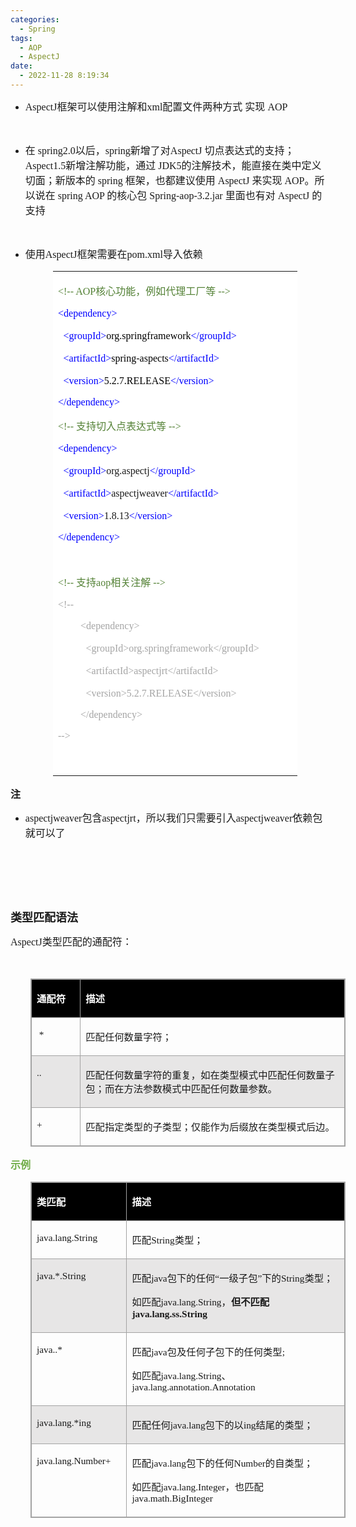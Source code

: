 ```yaml
---
categories:
  - Spring
tags:
  - AOP
  - AspectJ
date:
  - 2022-11-28 8:19:34
---
```


<ul style="list-style-type:disc">
    <li><span style="font-size:12.0pt"><span style="font-family:&quot;Comic Sans MS&quot;">AspectJ</span></span><span
            style="font-size:12.0pt"><span
                style="font-family:&quot;Microsoft YaHei UI&quot;">框架可以使用注解和</span></span><span
            style="font-size:12.0pt"><span style="font-family:&quot;Comic Sans MS&quot;">xml</span></span><span
            style="font-size:12.0pt"><span style="font-family:&quot;Microsoft YaHei UI&quot;">配置文件两种方式
                实现</span></span><span style="font-size:12.0pt"><span style="font-family:&quot;Comic Sans MS&quot;">
                AOP</span></span></li>
</ul>
<p><span style="font-size:12.0pt"><span style="font-family:&quot;Comic Sans MS&quot;">&nbsp;</span></span></p>
<ul style="list-style-type:disc">
    <li><span style="font-size:12.0pt"><span style="font-family:&quot;Microsoft YaHei UI&quot;">在</span></span><span
            style="font-size:12.0pt"><span style="font-family:&quot;Comic Sans MS&quot;"> spring2.0</span></span><span
            style="font-size:12.0pt"><span style="font-family:&quot;Microsoft YaHei UI&quot;">以后，</span></span><span
            style="font-size:12.0pt"><span style="font-family:&quot;Comic Sans MS&quot;">spring</span></span><span
            style="font-size:12.0pt"><span style="font-family:&quot;Microsoft YaHei UI&quot;">新增了对</span></span><span
            style="font-size:12.0pt"><span style="font-family:&quot;Comic Sans MS&quot;">AspectJ </span></span><span
            style="font-size:12.0pt"><span
                style="font-family:&quot;Microsoft YaHei UI&quot;">切点表达式的支持；</span></span><span
            style="font-size:12.0pt"><span style="font-family:&quot;Comic Sans MS&quot;">Aspect1.5</span></span><span
            style="font-size:12.0pt"><span
                style="font-family:&quot;Microsoft YaHei UI&quot;">新增注解功能，通过</span></span><span
            style="font-size:12.0pt"><span style="font-family:&quot;Comic Sans MS&quot;"> JDK5</span></span><span
            style="font-size:12.0pt"><span
                style="font-family:&quot;Microsoft YaHei UI&quot;">的注解技术，能直接在类中定义切面；新版本的</span></span><span
            style="font-size:12.0pt"><span style="font-family:&quot;Comic Sans MS&quot;"> spring </span></span><span
            style="font-size:12.0pt"><span
                style="font-family:&quot;Microsoft YaHei UI&quot;">框架，也都建议使用</span></span><span
            style="font-size:12.0pt"><span style="font-family:&quot;Comic Sans MS&quot;"> AspectJ </span></span><span
            style="font-size:12.0pt"><span style="font-family:&quot;Microsoft YaHei UI&quot;">来实现</span></span><span
            style="font-size:12.0pt"><span style="font-family:&quot;Comic Sans MS&quot;"> AOP</span></span><span
            style="font-size:12.0pt"><span style="font-family:&quot;Microsoft YaHei UI&quot;">。所以说在</span></span><span
            style="font-size:12.0pt"><span style="font-family:&quot;Comic Sans MS&quot;"> spring AOP </span></span><span
            style="font-size:12.0pt"><span style="font-family:&quot;Microsoft YaHei UI&quot;">的核心包</span></span><span
            style="font-size:12.0pt"><span style="font-family:&quot;Comic Sans MS&quot;"> Spring-aop-3.2.jar
            </span></span><span style="font-size:12.0pt"><span
                style="font-family:&quot;Microsoft YaHei UI&quot;">里面也有对</span></span><span
            style="font-size:12.0pt"><span style="font-family:&quot;Comic Sans MS&quot;"> AspectJ </span></span><span
            style="font-size:12.0pt"><span style="font-family:&quot;Microsoft YaHei UI&quot;">的支持</span></span></li>
</ul>
<p><span style="font-size:12.0pt"><span style="font-family:&quot;Comic Sans MS&quot;">&nbsp;</span></span></p>
<ul style="list-style-type:disc">
    <li><span style="font-size:12.0pt"><span style="font-family:&quot;Microsoft YaHei UI&quot;">使用</span></span><span
            style="font-size:12.0pt"><span style="font-family:&quot;Comic Sans MS&quot;">AspectJ</span></span><span
            style="font-size:12.0pt"><span style="font-family:&quot;Microsoft YaHei UI&quot;">框架需要在</span></span><span
            style="font-size:12.0pt"><span style="font-family:&quot;Comic Sans MS&quot;">pom.xml</span></span><span
            style="font-size:12.0pt"><span style="font-family:&quot;Microsoft YaHei UI&quot;">导入依赖</span></span></li>
</ul>
<table summary="" cellspacing="0"
    style="border-collapse:collapse; border-color:#a3a3a3; border-style:solid; border-width:0px; margin-left:68px"
    class=" cke_show_border">
    <tbody>
        <tr>
            <td
                style="background-color:white; border-bottom:0px; border-left:0px; border-right:0px; border-top:0px; vertical-align:top; width:3.9013in">
                <p><span style="font-size:12.0pt"><span style="color:#538135"><span
                                style="font-family:&quot;Comic Sans MS&quot;">&lt;!-- </span><span
                                style="font-family:&quot;Comic Sans MS&quot;">AOP</span><span
                                style="font-family:&quot;Microsoft YaHei UI&quot;">核心功能，例如代理工厂等</span><span
                                style="font-family:&quot;Comic Sans MS&quot;"> --&gt;</span></span></span></p>
                <p><span style="font-size:12.0pt"><span style="font-family:&quot;Comic Sans MS&quot;"><span
                                style="color:blue">&lt;dependency&gt;</span></span></span></p>
                <p><span style="font-size:12.0pt">&nbsp;&nbsp;<span style="font-family:&quot;Comic Sans MS&quot;"><span
                                style="color:blue">&lt;groupId&gt;</span></span><span
                            style="font-family:&quot;Comic Sans MS&quot;"><span
                                style="color:black">org.springframework</span></span><span
                            style="font-family:&quot;Comic Sans MS&quot;"><span
                                style="color:blue">&lt;/groupId&gt;</span></span></span></p>
                <p><span style="font-size:12.0pt">&nbsp;&nbsp;<span style="font-family:&quot;Comic Sans MS&quot;"><span
                                style="color:blue">&lt;artifactId&gt;</span></span><span
                            style="font-family:&quot;Comic Sans MS&quot;"><span
                                style="color:black">spring-aspects</span></span><span
                            style="font-family:&quot;Comic Sans MS&quot;"><span
                                style="color:blue">&lt;/artifactId&gt;</span></span></span></p>
                <p><span style="font-size:12.0pt">&nbsp;&nbsp;<span style="font-family:&quot;Comic Sans MS&quot;"><span
                                style="color:blue">&lt;version&gt;</span></span><span
                            style="font-family:&quot;Comic Sans MS&quot;"><span
                                style="color:black">5.2.7.RELEASE</span></span><span
                            style="font-family:&quot;Comic Sans MS&quot;"><span
                                style="color:blue">&lt;/version&gt;</span></span></span></p>
                <p><span style="font-size:12.0pt"><span style="font-family:&quot;Comic Sans MS&quot;"><span
                                style="color:blue">&lt;/dependency&gt;</span></span></span></p>
                <p><span style="font-size:12.0pt"><span style="color:#538135"><span
                                style="font-family:&quot;Comic Sans MS&quot;">&lt;!-- </span><span
                                style="font-family:&quot;Microsoft YaHei UI&quot;">支持切入点表达式等</span><span
                                style="font-family:&quot;Comic Sans MS&quot;"> --&gt;</span></span></span></p>
                <p><span style="font-size:12.0pt"><span style="font-family:&quot;Comic Sans MS&quot;"><span
                                style="color:blue">&lt;dependency&gt;</span></span></span></p>
                <p><span style="font-size:12.0pt">&nbsp;&nbsp;<span style="font-family:&quot;Comic Sans MS&quot;"><span
                                style="color:blue">&lt;groupId&gt;</span></span><span
                            style="font-family:&quot;Comic Sans MS&quot;">org.aspectj</span><span
                            style="font-family:&quot;Comic Sans MS&quot;"><span
                                style="color:blue">&lt;/groupId&gt;</span></span></span></p>
                <p><span style="font-size:12.0pt">&nbsp;&nbsp;<span style="font-family:&quot;Comic Sans MS&quot;"><span
                                style="color:blue">&lt;artifactId&gt;</span></span><span
                            style="font-family:&quot;Comic Sans MS&quot;">aspectjweaver</span><span
                            style="font-family:&quot;Comic Sans MS&quot;"><span
                                style="color:blue">&lt;/artifactId&gt;</span></span></span></p>
                <p><span style="font-size:12.0pt">&nbsp;&nbsp;<span style="font-family:&quot;Comic Sans MS&quot;"><span
                                style="color:blue">&lt;version&gt;</span></span><span
                            style="font-family:&quot;Comic Sans MS&quot;">1.8.13</span><span
                            style="font-family:&quot;Comic Sans MS&quot;"><span
                                style="color:blue">&lt;/version&gt;</span></span></span></p>
                <p><span style="font-size:12.0pt"><span style="font-family:&quot;Comic Sans MS&quot;"><span
                                style="color:blue">&lt;/dependency&gt;</span></span></span></p>
                <p><span style="font-size:12.0pt"><span style="font-family:&quot;Comic Sans MS&quot;"><span
                                style="color:blue">&nbsp;</span></span></span></p>
                <p><span style="font-size:12.0pt"><span style="color:#538135"><span
                                style="font-family:&quot;Comic Sans MS&quot;">&lt;!-- </span><span
                                style="font-family:&quot;Microsoft YaHei UI&quot;">支持</span><span
                                style="font-family:&quot;Comic Sans MS&quot;">aop</span><span
                                style="font-family:&quot;Microsoft YaHei UI&quot;">相关注解</span><span
                                style="font-family:&quot;Comic Sans MS&quot;"> --&gt;</span></span></span></p>
                <p><span style="font-size:12.0pt"><span style="font-family:&quot;Comic Sans MS&quot;"><span
                                style="color:#a5a5a5">&lt;!--</span></span></span></p>
                <p style="margin-left:36px"><span style="font-size:12.0pt"><span
                            style="font-family:&quot;Comic Sans MS&quot;"><span
                                style="color:#a5a5a5">&lt;dependency&gt;</span></span></span></p>
                <p style="margin-left:36px"><span style="font-size:12.0pt"><span style="color:#a5a5a5">&nbsp;&nbsp;<span
                                style="font-family:&quot;Comic Sans MS&quot;">&lt;groupId&gt;org.springframework&lt;/groupId&gt;</span></span></span>
                </p>
                <p style="margin-left:36px"><span style="font-size:12.0pt"><span style="color:#a5a5a5">&nbsp;&nbsp;<span
                                style="font-family:&quot;Comic Sans MS&quot;">&lt;artifactId&gt;aspectjrt&lt;/artifactId&gt;</span></span></span>
                </p>
                <p style="margin-left:36px"><span style="font-size:12.0pt"><span style="color:#a5a5a5">&nbsp;&nbsp;<span
                                style="font-family:&quot;Comic Sans MS&quot;">&lt;version&gt;5.2.7.RELEASE&lt;/version&gt;</span></span></span>
                </p>
                <p style="margin-left:36px"><span style="font-size:12.0pt"><span
                            style="font-family:&quot;Comic Sans MS&quot;"><span
                                style="color:#a5a5a5">&lt;/dependency&gt;</span></span></span></p>
                <p><span style="font-size:12.0pt"><span style="font-family:&quot;Comic Sans MS&quot;"><span
                                style="color:#a5a5a5">--&gt;</span></span></span></p>
                <p><span style="font-size:12.0pt"><span style="font-family:&quot;Comic Sans MS&quot;"><span
                                style="color:blue">&nbsp;</span></span></span></p>
            </td>
        </tr>
    </tbody>
</table>
<p><span style="font-size:12.0pt"><span
            style="font-family:&quot;Microsoft YaHei UI&quot;"><strong>注</strong></span></span></p>
<ul style="list-style-type:disc">
    <li><span style="font-size:12.0pt"><span
                style="font-family:&quot;Comic Sans MS&quot;">aspectjweaver</span></span><span
            style="font-size:12.0pt"><span style="font-family:&quot;Microsoft YaHei UI&quot;">包含</span></span><span
            style="font-size:12.0pt"><span style="font-family:&quot;Comic Sans MS&quot;">aspectjrt</span></span><span
            style="font-size:12.0pt"><span
                style="font-family:&quot;Microsoft YaHei UI&quot;">，所以我们只需要引入</span></span><span
            style="font-size:12.0pt"><span
                style="font-family:&quot;Comic Sans MS&quot;">aspectjweaver</span></span><span
            style="font-size:12.0pt"><span style="font-family:&quot;Microsoft YaHei UI&quot;">依赖包就可以了</span></span></li>
</ul>
<p><span style="font-size:12.0pt"><span style="font-family:&quot;Comic Sans MS&quot;">&nbsp;</span></span></p>
<p><span style="font-size:12.0pt"><span style="font-family:&quot;Comic Sans MS&quot;">&nbsp;</span></span></p>
<p><span style="font-size:12.0pt"><span style="font-family:&quot;Comic Sans MS&quot;">&nbsp;</span></span></p>
<p><span style="font-size:13.5pt"><span
            style="font-family:&quot;Microsoft YaHei UI&quot;"><strong>类型匹配语法</strong></span></span></p>
<p><span style="font-size:12.0pt"><span style="font-family:&quot;Comic Sans MS&quot;">AspectJ</span><span
            style="font-family:&quot;Microsoft YaHei UI&quot;">类型匹配的通配符：</span></span></p>
<p><span style="font-size:12.0pt"><span style="font-family:&quot;Comic Sans MS&quot;">&nbsp;</span></span></p>
<table summary="" cellspacing="0"
    style="border-collapse:collapse; border-color:#a3a3a3; border-style:solid; border-width:1px; margin-left:32px"
    class=" cke_show_border">
    <tbody>
        <tr>
            <td
                style="background-color:black; border-bottom:1px solid #a3a3a3; border-left:1px solid #a3a3a3; border-right:1px solid #a3a3a3; border-top:1px solid #a3a3a3; vertical-align:top; width:.784in">
                <p><span style="font-size:11.5pt"><span style="font-family:&quot;Microsoft YaHei UI&quot;"><span
                                style="color:white"><strong>通配符</strong></span></span></span></p>
            </td>
            <td
                style="background-color:black; border-bottom:1px solid #a3a3a3; border-left:1px solid #a3a3a3; border-right:1px solid #a3a3a3; border-top:1px solid #a3a3a3; vertical-align:top; width:5.3937in">
                <p><span style="font-size:11.5pt"><span style="font-family:&quot;Microsoft YaHei UI&quot;"><span
                                style="color:white"><strong>描述</strong></span></span></span></p>
            </td>
        </tr>
        <tr>
            <td
                style="border-bottom:1px solid #a3a3a3; border-left:1px solid #a3a3a3; border-right:1px solid #a3a3a3; border-top:1px solid #a3a3a3; vertical-align:top; width:.784in">
                <p><span style="font-size:11.5pt"><span
                            style="font-family:&quot;Comic Sans MS&quot;">&nbsp;*</span></span></p>
            </td>
            <td
                style="border-bottom:1px solid #a3a3a3; border-left:1px solid #a3a3a3; border-right:1px solid #a3a3a3; border-top:1px solid #a3a3a3; vertical-align:top; width:5.3937in">
                <p><span style="font-size:11.5pt"><span
                            style="font-family:&quot;Microsoft YaHei UI&quot;">匹配任何数量字符；</span></span></p>
            </td>
        </tr>
        <tr>
            <td
                style="background-color:#e7e6e6; border-bottom:1px solid #a3a3a3; border-left:1px solid #a3a3a3; border-right:1px solid #a3a3a3; border-top:1px solid #a3a3a3; vertical-align:top; width:.784in">
                <p><span style="font-size:11.5pt"><span style="font-family:&quot;Comic Sans MS&quot;">..</span></span>
                </p>
            </td>
            <td
                style="background-color:#e7e6e6; border-bottom:1px solid #a3a3a3; border-left:1px solid #a3a3a3; border-right:1px solid #a3a3a3; border-top:1px solid #a3a3a3; vertical-align:top; width:5.4208in">
                <p><span style="font-size:11.5pt"><span
                            style="font-family:&quot;Microsoft YaHei UI&quot;">匹配任何数量字符的重复，如在类型模式中匹配任何数量子包；而在方法参数模式中匹配任何数量参数。</span></span>
                </p>
            </td>
        </tr>
        <tr>
            <td
                style="border-bottom:1px solid #a3a3a3; border-left:1px solid #a3a3a3; border-right:1px solid #a3a3a3; border-top:1px solid #a3a3a3; vertical-align:top; width:.784in">
                <p><span style="font-size:11.5pt"><span style="font-family:&quot;Comic Sans MS&quot;">+</span></span>
                </p>
            </td>
            <td
                style="border-bottom:1px solid #a3a3a3; border-left:1px solid #a3a3a3; border-right:1px solid #a3a3a3; border-top:1px solid #a3a3a3; vertical-align:top; width:5.3937in">
                <p><span style="font-size:11.5pt"><span
                            style="font-family:&quot;Microsoft YaHei UI&quot;">匹配指定类型的子类型；仅能作为后缀放在类型模式后边。</span></span>
                </p>
            </td>
        </tr>
    </tbody>
</table>
<p><span style="font-size:12.0pt"><span style="font-family:&quot;Microsoft YaHei UI&quot;"><span
                style="color:#70ad47"><strong>示例</strong></span></span></span></p>
<table summary="" cellspacing="0"
    style="border-collapse:collapse; border-color:#a3a3a3; border-style:solid; border-width:1px; margin-left:32px"
    class=" cke_show_border">
    <tbody>
        <tr>
            <td
                style="background-color:black; border-bottom:1px solid #a3a3a3; border-left:1px solid #a3a3a3; border-right:1px solid #a3a3a3; border-top:1px solid #a3a3a3; vertical-align:top; width:1.543in">
                <p><span style="font-size:11.5pt"><span style="font-family:&quot;Microsoft YaHei UI&quot;"><span
                                style="color:white"><strong>类匹配</strong></span></span></span></p>
            </td>
            <td
                style="background-color:black; border-bottom:1px solid #a3a3a3; border-left:1px solid #a3a3a3; border-right:1px solid #a3a3a3; border-top:1px solid #a3a3a3; vertical-align:top; width:4.6083in">
                <p><span style="font-size:11.5pt"><span style="font-family:&quot;Microsoft YaHei UI&quot;"><span
                                style="color:white"><strong>描述</strong></span></span></span></p>
            </td>
        </tr>
        <tr>
            <td
                style="border-bottom:1px solid #a3a3a3; border-left:1px solid #a3a3a3; border-right:1px solid #a3a3a3; border-top:1px solid #a3a3a3; vertical-align:top; width:1.543in">
                <p><span style="font-size:11.5pt"><span
                            style="font-family:&quot;Comic Sans MS&quot;">java.lang.String</span></span></p>
            </td>
            <td
                style="border-bottom:1px solid #a3a3a3; border-left:1px solid #a3a3a3; border-right:1px solid #a3a3a3; border-top:1px solid #a3a3a3; vertical-align:top; width:4.6083in">
                <p><span style="font-size:11.5pt"><span
                            style="font-family:&quot;Microsoft YaHei UI&quot;">匹配</span><span
                            style="font-family:&quot;Comic Sans MS&quot;">String</span><span
                            style="font-family:&quot;Microsoft YaHei UI&quot;">类型；</span>&nbsp; </span></p>
            </td>
        </tr>
        <tr>
            <td
                style="background-color:#e7e6e6; border-bottom:1px solid #a3a3a3; border-left:1px solid #a3a3a3; border-right:1px solid #a3a3a3; border-top:1px solid #a3a3a3; vertical-align:top; width:1.543in">
                <p><span style="font-size:11.5pt"><span
                            style="font-family:&quot;Comic Sans MS&quot;">java.*.String</span></span></p>
            </td>
            <td
                style="background-color:#e7e6e6; border-bottom:1px solid #a3a3a3; border-left:1px solid #a3a3a3; border-right:1px solid #a3a3a3; border-top:1px solid #a3a3a3; vertical-align:top; width:4.6083in">
                <p><span style="font-size:11.5pt"><span
                            style="font-family:&quot;Microsoft YaHei UI&quot;">匹配</span><span
                            style="font-family:&quot;Comic Sans MS&quot;">java</span><span
                            style="font-family:&quot;Microsoft YaHei UI&quot;">包下的任何</span><span
                            style="font-family:&quot;Comic Sans MS&quot;">“</span><span
                            style="font-family:&quot;Microsoft YaHei UI&quot;">一级子包</span><span
                            style="font-family:&quot;Comic Sans MS&quot;">”</span><span
                            style="font-family:&quot;Microsoft YaHei UI&quot;">下的</span><span
                            style="font-family:&quot;Comic Sans MS&quot;">String</span><span
                            style="font-family:&quot;Microsoft YaHei UI&quot;">类型；</span>&nbsp; </span></p>
                <p><span style="font-size:11.5pt"><span
                            style="font-family:&quot;Microsoft YaHei UI&quot;">如匹配</span><span
                            style="font-family:&quot;Comic Sans MS&quot;">java.lang.String</span><span
                            style="font-family:&quot;Microsoft YaHei UI&quot;">，</span><strong><span
                                style="font-family:&quot;Microsoft YaHei UI&quot;">但不匹配</span></strong><strong><span
                                style="font-family:&quot;Comic Sans MS&quot;">java.lang.ss.String</span></strong>&nbsp;
                    </span></p>
            </td>
        </tr>
        <tr>
            <td
                style="border-bottom:1px solid #a3a3a3; border-left:1px solid #a3a3a3; border-right:1px solid #a3a3a3; border-top:1px solid #a3a3a3; vertical-align:top; width:1.543in">
                <p><span style="font-size:11.5pt"><span
                            style="font-family:&quot;Comic Sans MS&quot;">java..*</span></span></p>
            </td>
            <td
                style="border-bottom:1px solid #a3a3a3; border-left:1px solid #a3a3a3; border-right:1px solid #a3a3a3; border-top:1px solid #a3a3a3; vertical-align:top; width:4.6083in">
                <p><span style="font-size:11.5pt"><span
                            style="font-family:&quot;Microsoft YaHei UI&quot;">匹配</span><span
                            style="font-family:&quot;Comic Sans MS&quot;">java</span><span
                            style="font-family:&quot;Microsoft YaHei UI&quot;">包及任何子包下的任何类型</span><span
                            style="font-family:&quot;Comic Sans MS&quot;">;&nbsp; </span></span></p>
                <p><span style="font-size:11.5pt"><span
                            style="font-family:&quot;Microsoft YaHei UI&quot;">如匹配</span><span
                            style="font-family:&quot;Comic Sans MS&quot;">java.lang.String</span><span
                            style="font-family:&quot;Microsoft YaHei UI&quot;">、</span><span
                            style="font-family:&quot;Comic Sans MS&quot;">java.lang.annotation.Annotation&nbsp;
                        </span></span></p>
            </td>
        </tr>
        <tr>
            <td
                style="background-color:#e7e6e6; border-bottom:1px solid #a3a3a3; border-left:1px solid #a3a3a3; border-right:1px solid #a3a3a3; border-top:1px solid #a3a3a3; vertical-align:top; width:1.543in">
                <p><span style="font-size:11.5pt"><span
                            style="font-family:&quot;Comic Sans MS&quot;">java.lang.*ing</span></span></p>
            </td>
            <td
                style="background-color:#e7e6e6; border-bottom:1px solid #a3a3a3; border-left:1px solid #a3a3a3; border-right:1px solid #a3a3a3; border-top:1px solid #a3a3a3; vertical-align:top; width:4.6083in">
                <p><span style="font-size:11.5pt"><span
                            style="font-family:&quot;Microsoft YaHei UI&quot;">匹配任何</span><span
                            style="font-family:&quot;Comic Sans MS&quot;">java.lang</span><span
                            style="font-family:&quot;Microsoft YaHei UI&quot;">包下的以</span><span
                            style="font-family:&quot;Comic Sans MS&quot;">ing</span><span
                            style="font-family:&quot;Microsoft YaHei UI&quot;">结尾的类型；</span>&nbsp; </span></p>
            </td>
        </tr>
        <tr>
            <td
                style="border-bottom:1px solid #a3a3a3; border-left:1px solid #a3a3a3; border-right:1px solid #a3a3a3; border-top:1px solid #a3a3a3; vertical-align:top; width:1.5618in">
                <p><span style="font-size:11.5pt"><span
                            style="font-family:&quot;Comic Sans MS&quot;">java.lang.Number+</span></span></p>
            </td>
            <td
                style="border-bottom:1px solid #a3a3a3; border-left:1px solid #a3a3a3; border-right:1px solid #a3a3a3; border-top:1px solid #a3a3a3; vertical-align:top; width:4.5895in">
                <p><span style="font-size:11.5pt"><span
                            style="font-family:&quot;Microsoft YaHei UI&quot;">匹配</span><span
                            style="font-family:&quot;Comic Sans MS&quot;">java.lang</span><span
                            style="font-family:&quot;Microsoft YaHei UI&quot;">包下的任何</span><span
                            style="font-family:&quot;Comic Sans MS&quot;">Number</span><span
                            style="font-family:&quot;Microsoft YaHei UI&quot;">的自类型；</span>&nbsp; </span></p>
                <p><span style="font-size:11.5pt"><span
                            style="font-family:&quot;Microsoft YaHei UI&quot;">如匹配</span><span
                            style="font-family:&quot;Comic Sans MS&quot;">java.lang.Integer</span><span
                            style="font-family:&quot;Microsoft YaHei UI&quot;">，也匹配</span><span
                            style="font-family:&quot;Comic Sans MS&quot;">java.math.BigInteger </span></span></p>
            </td>
        </tr>
    </tbody>
</table>
<p><span style="font-size:12.0pt"><span style="font-family:&quot;Comic Sans MS&quot;">&nbsp;</span></span></p>
<p><span style="font-size:12.0pt"><span style="font-family:&quot;Comic Sans MS&quot;">&nbsp;</span></span>​​​​​​​</p>
